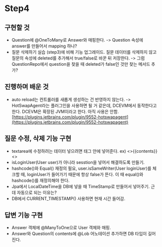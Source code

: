 # Step4 

## 구현할 것 
- Question에 @OneToMany로 Answer와 매핑한다. -> Question 속성에 answer를 만들어서 mapping 하나?  
- 질문 삭제하기 실습 (step3)에 비해 기능 업그레이드. 질문 데이터를 삭제하지 않고 질문의 속성에 deleted를 추가해서 true/false로 바꾼 뒤 저장한다. -> 그럼 QuestionRepo에서 question을 찾을 때 deleted가 false인 것만 찾는 메서드 추가? 

## 진행하며 배운 것
- auto reload는 컨트롤러를 새롭게 생성하는 건 반영하지 않는다. ->  HotSwapAgent라는 플러그인을 사용하면 될 거 같은데, DCEVM에서 동작한다고 한다. DCEVM은 확장된 JVM이라고 한다. 아직 사용은 안함.
[https://plugins.jetbrains.com/plugin/9552-hotswapagent](https://plugins.jetbrains.com/plugin/9552-hotswapagent)


## 질문 수정, 삭제 기능 구현 
- textarea에 수정하려는 데이터 넣으려면 태그 안에 넣어준다. ex) <>{{contents}}<> 
- isLoginUser(User user)가 아니라 sesstion을 넣어서 해결하도록 만들기.
- hashcode()와 Equal() 재정의 필요, user.isSameWriter(User loginUser)를 체크할 때, loginUser가 들어가기 때문에 항상 false가 뜬다. 이 때 equal()와 hashcode()를 재정의해야 한다.
- Jpa에서 LocalDateTime을 DB에 넣을 때 TimeStamp로 만들어서 넣어주기. 근데 자동으로 되는 이유는? 
- DB에서 CURRENT_TIMESTAMP() 사용하면 현재 시간 들어감. 

## 답변 기능 구현 
- Answer 객체에 @ManyToOne으로 User 객체와 매핑.
- Answer와 Question의 contents에 @Lob 어노테이션 추가하면 DB 타입이 길어진다.
